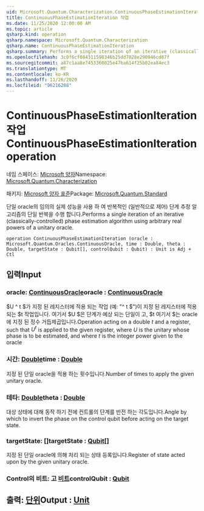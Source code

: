 ```yaml
---
uid: Microsoft.Quantum.Characterization.ContinuousPhaseEstimationIteration
title: ContinuousPhaseEstimationIteration 작업
ms.date: 11/25/2020 12:00:00 AM
ms.topic: article
qsharp.kind: operation
qsharp.namespace: Microsoft.Quantum.Characterization
qsharp.name: ContinuousPhaseEstimationIteration
qsharp.summary: Performs a single iteration of an iterative (classically-controlled) phase estimation algorithm using arbitrary real powers of a unitary oracle.
ms.openlocfilehash: 3c0f6cf084311598346b25dd7028e290946cd87f
ms.sourcegitcommit: a87c1aa8e7453360025e47ba614f25b02ea84ec3
ms.translationtype: MT
ms.contentlocale: ko-KR
ms.lasthandoff: 11/26/2020
ms.locfileid: "96216288"
---
```

# <a name="continuousphaseestimationiteration-operation"></a><span data-ttu-id="8fc00-102">ContinuousPhaseEstimationIteration 작업</span><span class="sxs-lookup"><span data-stu-id="8fc00-102">ContinuousPhaseEstimationIteration operation</span></span>

<span data-ttu-id="8fc00-103">네임 스페이스: [Microsoft 양자](xref:Microsoft.Quantum.Characterization)</span><span class="sxs-lookup"><span data-stu-id="8fc00-103">Namespace: [Microsoft.Quantum.Characterization](xref:Microsoft.Quantum.Characterization)</span></span>

<span data-ttu-id="8fc00-104">패키지: [Microsoft 양자 표준](https://nuget.org/packages/Microsoft.Quantum.Standard)</span><span class="sxs-lookup"><span data-stu-id="8fc00-104">Package: [Microsoft.Quantum.Standard](https://nuget.org/packages/Microsoft.Quantum.Standard)</span></span>


<span data-ttu-id="8fc00-105">단일 oracle의 임의의 실제 성능을 사용 하 여 반복적인 (일반적으로 제어) 단계 추정 알고리즘의 단일 반복을 수행 합니다.</span><span class="sxs-lookup"><span data-stu-id="8fc00-105">Performs a single iteration of an iterative (classically-controlled) phase estimation algorithm using arbitrary real powers of a unitary oracle.</span></span>

```qsharp
operation ContinuousPhaseEstimationIteration (oracle : Microsoft.Quantum.Oracles.ContinuousOracle, time : Double, theta : Double, targetState : Qubit[], controlQubit : Qubit) : Unit is Adj + Ctl
```


## <a name="input"></a><span data-ttu-id="8fc00-106">입력</span><span class="sxs-lookup"><span data-stu-id="8fc00-106">Input</span></span>

### <a name="oracle--continuousoracle"></a><span data-ttu-id="8fc00-107">oracle: [ContinuousOracle](xref:Microsoft.Quantum.Oracles.ContinuousOracle)</span><span class="sxs-lookup"><span data-stu-id="8fc00-107">oracle : [ContinuousOracle](xref:Microsoft.Quantum.Oracles.ContinuousOracle)</span></span>

<span data-ttu-id="8fc00-108">$U ^ t $가 지정 된 레지스터에 적용 되는 작업 (예: "^ t $")이 지정 된 레지스터에 적용 되는 $t 작업입니다. 여기서 $U $은 단계가 예상 되는 단일이 고, $t 여기서 $는 oracle에 지정 된 정수 거듭제곱입니다.</span><span class="sxs-lookup"><span data-stu-id="8fc00-108">Operation acting on a double $t$ and a register, such that $U^t$ is applied to the given register, where $U$ is the unitary whose phase is to be estimated, and where $t$ is the integer power given to the oracle</span></span>


### <a name="time--double"></a><span data-ttu-id="8fc00-109">시간: [Double](xref:microsoft.quantum.lang-ref.double)</span><span class="sxs-lookup"><span data-stu-id="8fc00-109">time : [Double](xref:microsoft.quantum.lang-ref.double)</span></span>

<span data-ttu-id="8fc00-110">지정 된 단일 oracle을 적용 하는 횟수입니다.</span><span class="sxs-lookup"><span data-stu-id="8fc00-110">Number of times to apply the given unitary oracle.</span></span>


### <a name="theta--double"></a><span data-ttu-id="8fc00-111">테타: [Double](xref:microsoft.quantum.lang-ref.double)</span><span class="sxs-lookup"><span data-stu-id="8fc00-111">theta : [Double](xref:microsoft.quantum.lang-ref.double)</span></span>

<span data-ttu-id="8fc00-112">대상 상태에 대해 동작 하기 전에 컨트롤의 단계를 반전 하는 각도입니다.</span><span class="sxs-lookup"><span data-stu-id="8fc00-112">Angle by which to invert the phase on the control qubit before acting on the target state.</span></span>


### <a name="targetstate--qubit"></a><span data-ttu-id="8fc00-113">targetState: [[](xref:microsoft.quantum.lang-ref.qubit)]</span><span class="sxs-lookup"><span data-stu-id="8fc00-113">targetState : [Qubit](xref:microsoft.quantum.lang-ref.qubit)[]</span></span>

<span data-ttu-id="8fc00-114">지정 된 단일 oracle에 의해 처리 되는 상태 등록입니다.</span><span class="sxs-lookup"><span data-stu-id="8fc00-114">Register of state acted upon by the given unitary oracle.</span></span>


### <a name="controlqubit--qubit"></a><span data-ttu-id="8fc00-115">Control의 비트: 고 [비트](xref:microsoft.quantum.lang-ref.qubit)</span><span class="sxs-lookup"><span data-stu-id="8fc00-115">controlQubit : [Qubit](xref:microsoft.quantum.lang-ref.qubit)</span></span>





## <a name="output--unit"></a><span data-ttu-id="8fc00-116">출력: [단위](xref:microsoft.quantum.lang-ref.unit)</span><span class="sxs-lookup"><span data-stu-id="8fc00-116">Output : [Unit](xref:microsoft.quantum.lang-ref.unit)</span></span>

